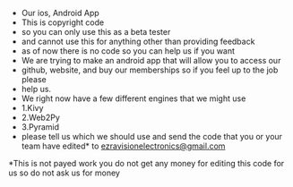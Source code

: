 - Our ios, Android App
- This is copyright code 
- so you can only use this as a beta tester
- and cannot use this for anything other than providing feedback
- as of now there is no code so you can help us if you want 
- We are trying to make an android app that will allow you to access our
- github, website, and buy our memberships so if you feel up to the job please
- help us. 
- We right now have a few different engines that we might use 
- 1.Kivy
- 2.Web2Py
- 3.Pyramid
- please tell us which we should use and send the code that you or your team have edited* to ezravisionelectronics@gmail.com 






















































































*This is not payed work you do not get any money for editing this code for us so do not ask us for money
